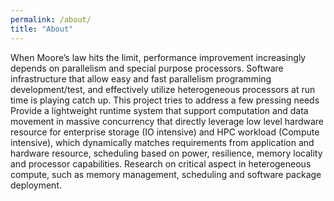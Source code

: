```yaml
---
permalink: /about/
title: "About"
---
```


When Moore’s law hits the limit, performance improvement increasingly depends on parallelism and special purpose processors. 
Software infrastructure that allow easy and fast parallelism programming development/test, 
and effectively utilize heterogeneous processors at run time is playing catch up. 
This project tries to address a few pressing needs
Provide a lightweight runtime system that support computation and data movement in 
massive concurrency that directly leverage low level hardware resource for enterprise storage (IO intensive) 
and HPC workload (Compute intensive), which dynamically matches requirements from application and hardware resource,
scheduling based on power, resilience, memory locality and processor capabilities.
Research on critical aspect in heterogeneous compute, such as memory management, scheduling and software package deployment.
